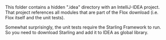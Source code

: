 This folder contains a hidden ".idea" directory with an IntelliJ-IDEA project. That project references all modules that are part of the Flox download (i.e. Flox itself and the unit tests).

Somewhat surprisingly, the unit tests require the Starling Framework to run. So you need to download Starling and add it to IDEA as global library.